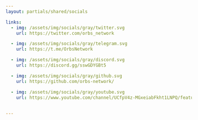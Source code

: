 ```yaml
---
layout: partials/shared/socials

links:
  - img: /assets/img/socials/gray/twitter.svg
    url: https://twitter.com/orbs_network

  - img: /assets/img/socials/gray/telegram.svg
    url: https://t.me/OrbsNetwork

  - img: /assets/img/socials/gray/discord.svg
    url: https://discord.gg/sswGDYGBt5

  - img: /assets/img/socials/gray/github.svg
    url: https://github.com/orbs-network/

  - img: /assets/img/socials/gray/youtube.svg
    url: https://www.youtube.com/channel/UCfpV4z-MGxeiabFkht1LNPQ/featured

    
---
```

